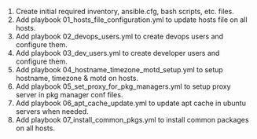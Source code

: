 1. Create initial required inventory, ansible.cfg, bash scripts, etc. files.
2. Add playbook 01_hosts_file_configuration.yml to update hosts file on all hosts.
3. Add playbook 02_devops_users.yml to create devops users and configure them.
4. Add playbook 03_dev_users.yml to create developer users and configure them.
5. Add playbook 04_hostname_timezone_motd_setup.yml to setup hostname, timezone & motd on hosts.
6. Add playbook 05_set_proxy_for_pkg_managers.yml to setup proxy server in pkg manager conf files.
7. Add playbook 06_apt_cache_update.yml to update apt cache in ubuntu servers when needed.
8. Add playbook 07_install_common_pkgs.yml to install common packages on all hosts.

